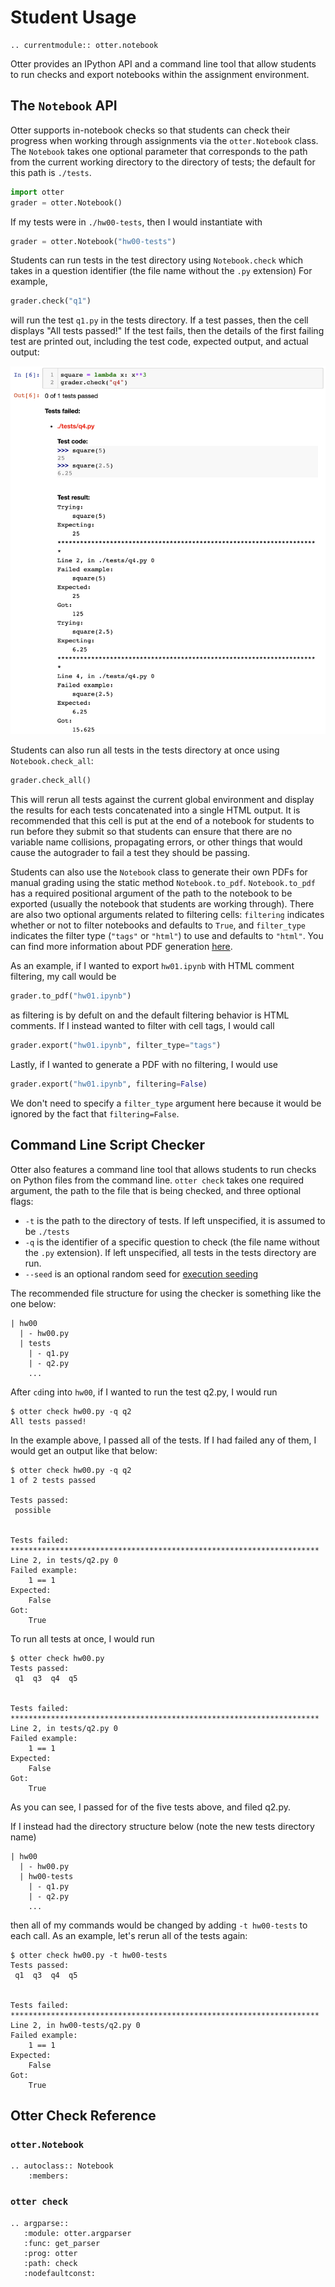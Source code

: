 # Student Usage

```eval_rst
.. currentmodule:: otter.notebook
```

Otter provides an IPython API and a command line tool that allow students to run checks and export notebooks within the assignment environment.

## The `Notebook` API

Otter supports in-notebook checks so that students can check their progress when working through assignments via the `otter.Notebook` class. The `Notebook` takes one optional parameter that corresponds to the path from the current working directory to the directory of tests; the default for this path is `./tests`.

```python
import otter
grader = otter.Notebook()
```

If my tests were in `./hw00-tests`, then I would instantiate with

```python
grader = otter.Notebook("hw00-tests")
```

Students can run tests in the test directory using `Notebook.check` which takes in a question identifier (the file name without the `.py` extension) For example,

```python
grader.check("q1")
```

will run the test `q1.py` in the tests directory. If a test passes, then the cell displays "All tests passed!" If the test fails, then the details of the first failing test are printed out, including the test code, expected output, and actual output:

![](images/student_usage_failed_test.png)

Students can also run all tests in the tests directory at once using `Notebook.check_all`:

```python
grader.check_all()
```

This will rerun all tests against the current global environment and display the results for each tests concatenated into a single HTML output. It is recommended that this cell is put at the end of a notebook for students to run before they submit so that students can ensure that there are no variable name collisions, propagating errors, or other things that would cause the autograder to fail a test they should be passing.

Students can also use the `Notebook` class to generate their own PDFs for manual grading using the static method `Notebook.to_pdf`. `Notebook.to_pdf` has a required positional argument of the path to the notebook to be exported (usually the notebook that students are working through). There are also two optional arguments related to filtering cells: `filtering` indicates whether or not to filter notebooks and defaults to `True`, and `filter_type` indicates the filter type (`"tags"` or `"html"`) to use and defaults to `"html"`. You can find more information about PDF generation [here](pdfs.md).

<!-- Because `Notebook.export` is a static method, it can be called either from the class as `otter.Notebook.export()` or from the grader instance as `grader.export()`. We use the latter convetion in the examples below. -->

As an example, if I wanted to export `hw01.ipynb` with HTML comment filtering, my call would be

```python
grader.to_pdf("hw01.ipynb")
```

as filtering is by defult on and the default filtering behavior is HTML comments. If I instead wanted to filter with cell tags, I would call

```python
grader.export("hw01.ipynb", filter_type="tags")
```

Lastly, if I wanted to generate a PDF with no filtering, I would use

```python
grader.export("hw01.ipynb", filtering=False)
```

We don't need to specify a `filter_type` argument here because it would be ignored by the fact that `filtering=False`.

## Command Line Script Checker

Otter also features a command line tool that allows students to run checks on Python files from the command line. `otter check` takes one required argument, the path to the file that is being checked, and three optional flags:

* `-t` is the path to the directory of tests. If left unspecified, it is assumed to be `./tests`
* `-q` is the identifier of a specific question to check (the file name without the `.py` extension). If left unspecified, all tests in the tests directory are run.
* `--seed` is an optional random seed for [execution seeding](seeding.md)

The recommended file structure for using the checker is something like the one below:

```
| hw00
  | - hw00.py
  | tests
    | - q1.py
    | - q2.py
    ...
```

After `cd`ing into `hw00`, if I wanted to run the test q2.py, I would run

```
$ otter check hw00.py -q q2
All tests passed!
```

In the example above, I passed all of the tests. If I had failed any of them, I would get an output like that below:

```
$ otter check hw00.py -q q2
1 of 2 tests passed

Tests passed:
 possible 


Tests failed: 
*********************************************************************
Line 2, in tests/q2.py 0
Failed example:
    1 == 1
Expected:
    False
Got:
    True
```

To run all tests at once, I would run

```
$ otter check hw00.py
Tests passed:
 q1  q3  q4  q5 


Tests failed: 
*********************************************************************
Line 2, in tests/q2.py 0
Failed example:
    1 == 1
Expected:
    False
Got:
    True
```

As you can see, I passed for of the five tests above, and filed q2.py.

If I instead had the directory structure below (note the new tests directory name)

```
| hw00
  | - hw00.py
  | hw00-tests
    | - q1.py
    | - q2.py
    ...
```

then all of my commands would be changed by adding `-t hw00-tests` to each call. As an example, let's rerun all of the tests again:

```
$ otter check hw00.py -t hw00-tests
Tests passed:
 q1  q3  q4  q5 


Tests failed: 
*********************************************************************
Line 2, in hw00-tests/q2.py 0
Failed example:
    1 == 1
Expected:
    False
Got:
    True
```

## Otter Check Reference

### `otter.Notebook`

```eval_rst
.. autoclass:: Notebook
    :members:
```

### `otter check`

```eval_rst
.. argparse::
   :module: otter.argparser
   :func: get_parser
   :prog: otter
   :path: check
   :nodefaultconst:
```
